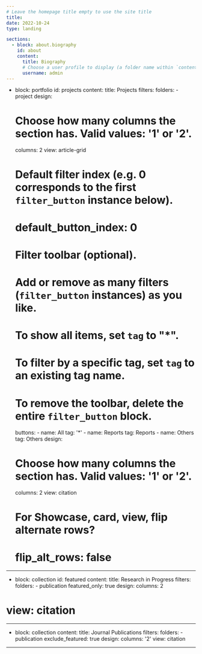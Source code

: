 ```yaml
---
# Leave the homepage title empty to use the site title
title:
date: 2022-10-24
type: landing

sections:
  - block: about.biography
    id: about
    content:
      title: Biography
      # Choose a user profile to display (a folder name within `content/authors/`)
      username: admin
---
```

  - block: portfolio
    id: projects
    content:
      title: Projects
      filters:
        folders:
          - project
    design:
      # Choose how many columns the section has. Valid values: '1' or '2'.
      columns: 2
      view: article-grid
      # Default filter index (e.g. 0 corresponds to the first `filter_button` instance below).
      # default_button_index: 0
      # Filter toolbar (optional).
      # Add or remove as many filters (`filter_button` instances) as you like.
      # To show all items, set `tag` to "*".
      # To filter by a specific tag, set `tag` to an existing tag name.
      # To remove the toolbar, delete the entire `filter_button` block.
      buttons:
        - name: All
          tag: '*'
        - name: Reports
          tag: Reports
        - name: Others
          tag: Others
    design:
      # Choose how many columns the section has. Valid values: '1' or '2'.
      columns: 2
      view: citation
      # For Showcase, card, view, flip alternate rows?
      # flip_alt_rows: false
---
  - block: collection
    id: featured
    content:
      title: Research in Progress
      filters:
        folders:
          - publication
        featured_only: true
    design:
      columns: 2
#      view: citation
---
  - block: collection
    content:
      title: Journal Publications
      filters:
        folders:
          - publication
        exclude_featured: true
    design:
      columns: '2'
      view: citation
---
